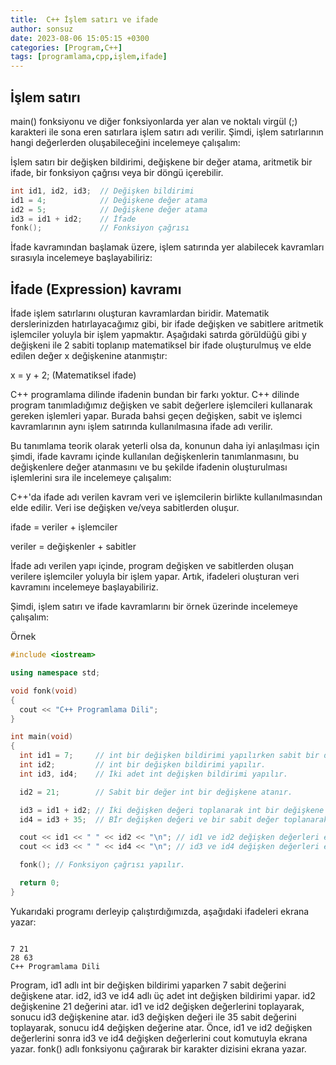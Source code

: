 ```yaml
---
title:  C++ İşlem satırı ve ifade
author: sonsuz
date: 2023-08-06 15:05:15 +0300
categories: [Program,C++]
tags: [programlama,cpp,işlem,ifade]
---
```



## İşlem satırı

main() fonksiyonu ve diğer fonksiyonlarda yer alan ve noktalı virgül (;) karakteri ile sona eren satırlara işlem satırı adı verilir. Şimdi, işlem satırlarının hangi değerlerden oluşabileceğini incelemeye çalışalım:

İşlem satırı bir değişken bildirimi, değişkene bir değer atama, aritmetik bir ifade, bir fonksiyon çağrısı veya bir döngü içerebilir.

```cpp
int id1, id2, id3;  // Değişken bildirimi
id1 = 4;            // Değişkene değer atama
id2 = 5;            // Değişkene değer atama
id3 = id1 + id2;    // İfade
fonk();             // Fonksiyon çağrısı


```

İfade kavramından başlamak üzere, işlem satırında yer alabilecek kavramları sırasıyla incelemeye başlayabiliriz:

## İfade (Expression) kavramı

İfade işlem satırlarını oluşturan kavramlardan biridir. Matematik derslerinizden hatırlayacağımız gibi, bir ifade değişken ve sabitlere aritmetik işlemciler yoluyla bir işlem yapmaktır. Aşağıdaki satırda görüldüğü gibi y değişkeni ile 2 sabiti toplanıp matematiksel bir ifade oluşturulmuş ve elde edilen değer x değişkenine atanmıştır:

x = y + 2; (Matematiksel ifade)

C++ programlama dilinde ifadenin bundan bir farkı yoktur. C++ dilinde program tanımladığımız değişken ve sabit değerlere işlemcileri kullanarak gereken işlemleri yapar. Burada bahsi geçen değişken, sabit ve işlemci kavramlarının aynı işlem satırında kullanılmasına ifade adı verilir.

Bu tanımlama teorik olarak yeterli olsa da, konunun daha iyi anlaşılması için şimdi, ifade kavramı içinde kullanılan değişkenlerin tanımlanmasını, bu değişkenlere değer atanmasını ve bu şekilde ifadenin oluşturulması işlemlerini sıra ile incelemeye çalışalım:

C++'da ifade adı verilen kavram veri ve işlemcilerin birlikte kullanılmasından elde edilir. Veri ise değişken ve/veya sabitlerden oluşur.

ifade = veriler + işlemciler

veriler = değişkenler + sabitler

İfade adı verilen yapı içinde, program değişken ve sabitlerden oluşan verilere işlemciler yoluyla bir işlem yapar. Artık, ifadeleri oluşturan veri kavramını incelemeye başlayabiliriz.

Şimdi, işlem satırı ve ifade kavramlarını bir örnek üzerinde incelemeye çalışalım:

Örnek

```cpp
#include <iostream>

using namespace std;

void fonk(void)
{
  cout << "C++ Programlama Dili";
}

int main(void)
{
  int id1 = 7;     // int bir değişken bildirimi yapılırken sabit bir değer değişkene atanır.
  int id2;         // int bir değişken bildirimi yapılır.
  int id3, id4;    // İki adet int değişken bildirimi yapılır.

  id2 = 21;        // Sabit bir değer int bir değişkene atanır.

  id3 = id1 + id2; // İki değişken değeri toplanarak int bir değişkene atanır.
  id4 = id3 + 35;  // Bİr değişken değeri ve bir sabit değer toplanarak int bir değişkene atanır.

  cout << id1 << " " << id2 << "\n"; // id1 ve id2 değişken değerleri ekrana yazılır.
  cout << id3 << " " << id4 << "\n"; // id3 ve id4 değişken değerleri ekrana yazılır.

  fonk(); // Fonksiyon çağrısı yapılır.

  return 0;
}


```

Yukarıdaki programı derleyip çalıştırdığımızda, aşağıdaki ifadeleri ekrana yazar:

```

7 21
28 63
C++ Programlama Dili

```

Program, id1 adlı int bir değişken bildirimi yaparken 7 sabit değerini değişkene atar. id2, id3 ve id4 adlı üç adet int değişken bildirimi yapar. id2 değişkenine 21 değerini atar. id1 ve id2 değişken değerlerini toplayarak, sonucu id3 değişkenine atar. id3 değişken değeri ile 35 sabit değerini toplayarak, sonucu id4 değişken değerine atar. Önce, id1 ve id2 değişken değerlerini sonra id3 ve id4 değişken değerlerini cout komutuyla ekrana yazar. fonk() adlı fonksiyonu çağırarak bir karakter dizisini ekrana yazar.

